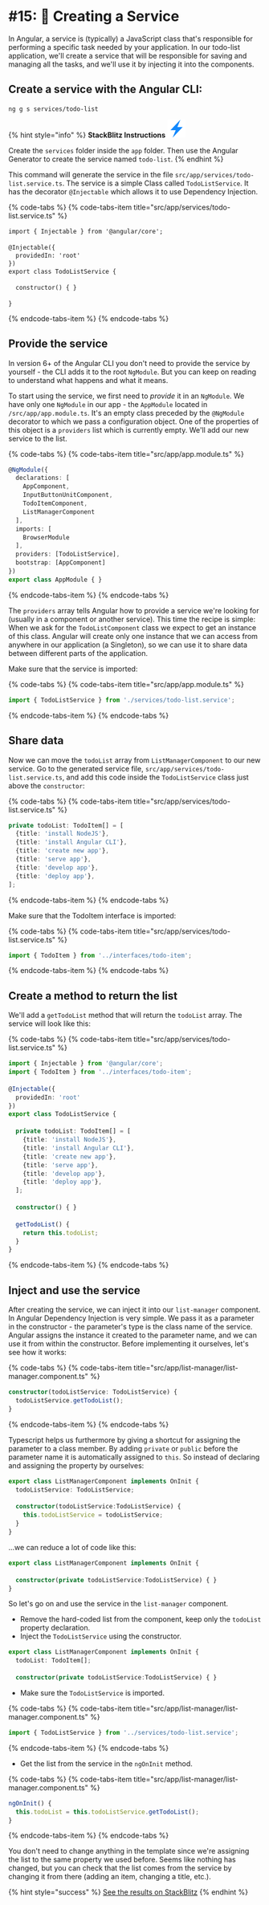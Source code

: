 # \#15:  🔋 Creating a Service

In Angular, a service is \(typically\) a JavaScript class that's responsible for performing a specific task needed by your application. In our todo-list application, we'll create a service that will be responsible for saving and managing all the tasks, and we'll use it by injecting it into the components.

## Create a service with the Angular CLI:

```text
ng g s services/todo-list
```

{% hint style="info" %}
**StackBlitz Instructions** ![](.gitbook/assets/stackblitz-hint.svg)

Create the `services` folder inside the `app` folder. Then use the Angular Generator to create the service named `todo-list`. 
{% endhint %}

This command will generate the service in the file `src/app/services/todo-list.service.ts`. The service is a simple Class called `TodoListService`. It has the decorator `@Injectable` which allows it to use Dependency Injection.

{% code-tabs %}
{% code-tabs-item title="src/app/services/todo-list.service.ts" %}
```text
import { Injectable } from '@angular/core';

@Injectable({
  providedIn: 'root'
})
export class TodoListService {

  constructor() { }

}
```
{% endcode-tabs-item %}
{% endcode-tabs %}

## Provide the service

In version 6+ of the Angular CLI you don't need to provide the service by yourself - the CLI adds it to the root `NgModule`. But you can keep on reading to understand what happens and what it means.

To start using the service, we first need to _provide_ it in an `NgModule`. We have only one `NgModule` in our app - the `AppModule` located in `/src/app/app.module.ts`. It's an empty class preceded by the `@NgModule` decorator to which we pass a configuration object. One of the properties of this object is a `providers` list which is currently empty. We'll add our new service to the list.

{% code-tabs %}
{% code-tabs-item title="src/app/app.module.ts" %}
```typescript
@NgModule({
  declarations: [
    AppComponent,
    InputButtonUnitComponent,
    TodoItemComponent,
    ListManagerComponent
  ],
  imports: [
    BrowserModule
  ],
  providers: [TodoListService],
  bootstrap: [AppComponent]
})
export class AppModule { }
```
{% endcode-tabs-item %}
{% endcode-tabs %}

The `providers` array tells Angular how to provide a service we're looking for \(usually in a component or another service\). This time the recipe is simple: When we ask for the `TodoListComponent` class we expect to get an instance of this class. Angular will create only one instance that we can access from anywhere in our application \(a Singleton\), so we can use it to share data between different parts of the application.

Make sure that the service is imported:

{% code-tabs %}
{% code-tabs-item title="src/app/app.module.ts" %}
```typescript
import { TodoListService } from './services/todo-list.service';
```
{% endcode-tabs-item %}
{% endcode-tabs %}

## Share data

Now we can move the `todoList` array from `ListManagerComponent` to our new service. Go to the generated service file, `src/app/services/todo-list.service.ts`, and add this code inside the `TodoListService` class just above the `constructor`:

{% code-tabs %}
{% code-tabs-item title="src/app/services/todo-list.service.ts" %}
```typescript
private todoList: TodoItem[] = [
  {title: 'install NodeJS'},
  {title: 'install Angular CLI'},
  {title: 'create new app'},
  {title: 'serve app'},
  {title: 'develop app'},
  {title: 'deploy app'},
];
```
{% endcode-tabs-item %}
{% endcode-tabs %}

Make sure that the TodoItem interface is imported:

{% code-tabs %}
{% code-tabs-item title="src/app/services/todo-list.service.ts" %}
```typescript
import { TodoItem } from '../interfaces/todo-item';
```
{% endcode-tabs-item %}
{% endcode-tabs %}

## Create a method to return the list

We'll add a `getTodoList` method that will return the `todoList` array. The service will look like this:

{% code-tabs %}
{% code-tabs-item title="src/app/services/todo-list.service.ts" %}
```typescript
import { Injectable } from '@angular/core';
import { TodoItem } from '../interfaces/todo-item';

@Injectable({
  providedIn: 'root'
})
export class TodoListService {

  private todoList: TodoItem[] = [
    {title: 'install NodeJS'},
    {title: 'install Angular CLI'},
    {title: 'create new app'},
    {title: 'serve app'},
    {title: 'develop app'},
    {title: 'deploy app'},
  ];

  constructor() { }

  getTodoList() {
    return this.todoList;
  }
}
```
{% endcode-tabs-item %}
{% endcode-tabs %}

## Inject and use the service

After creating the service, we can inject it into our `list-manager` component. In Angular Dependency Injection is very simple. We pass it as a parameter in the constructor - the parameter's type is the class name of the service. Angular assigns the instance it created to the parameter name, and we can use it from within the constructor. Before implementing it ourselves, let's see how it works:

{% code-tabs %}
{% code-tabs-item title="src/app/list-manager/list-manager.component.ts" %}
```typescript
constructor(todoListService: TodoListService) {
  todoListService.getTodoList();
}
```
{% endcode-tabs-item %}
{% endcode-tabs %}

Typescript helps us furthermore by giving a shortcut for assigning the parameter to a class member. By adding `private` or `public` before the parameter name it is automatically assigned to `this`. So instead of declaring and assigning the property by ourselves:

```typescript
export class ListManagerComponent implements OnInit {
  todoListService: TodoListService;

  constructor(todoListService:TodoListService) { 
    this.todoListService = todoListService;
  }
}
```

...we can reduce a lot of code like this:

```typescript
export class ListManagerComponent implements OnInit {

  constructor(private todoListService:TodoListService) { }
}
```

So let's go on and use the service in the `list-manager` component.

* Remove the hard-coded list from the component, keep only the `todoList` property declaration.
* Inject the `TodoListService` using the constructor. 

```typescript
export class ListManagerComponent implements OnInit {
  todoList: TodoItem[];

  constructor(private todoListService:TodoListService) { }
```

* Make sure the `TodoListService` is imported.

{% code-tabs %}
{% code-tabs-item title="src/app/list-manager/list-manager.component.ts" %}
```typescript
import { TodoListService } from '../services/todo-list.service';
```
{% endcode-tabs-item %}
{% endcode-tabs %}

* Get the list from the service in the `ngOnInit` method.

{% code-tabs %}
{% code-tabs-item title="src/app/list-manager/list-manager.component.ts" %}
```typescript
ngOnInit() {
  this.todoList = this.todoListService.getTodoList();
}
```
{% endcode-tabs-item %}
{% endcode-tabs %}

You don't need to change anything in the template since we're assigning the list to the same property we used before. Seems like nothing has changed, but you can check that the list comes from the service by changing it from there \(adding an item, changing a title, etc.\).


{% hint style="success" %}
[See the results on StackBlitz](https://stackblitz.com/github/ng-girls/todo-list-tutorial/tree/master/examples/15-creating-a-service)
{% endhint %}